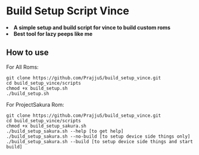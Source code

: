 # Build Setup Script Vince   
<p> <li> <b> A simple setup and build script for vince to build custom roms </b> </li>
    <li> <b> Best tool for lazy peeps like me </b> </li> </p>


## How to use
For All Roms:
```
git clone https://github.com/PrajjuS/build_setup_vince.git
cd build_setup_vince/scripts
chmod +x build_setup.sh
./build_setup.sh
```

For ProjectSakura Rom:
```
git clone https://github.com/PrajjuS/build_setup_vince.git
cd build_setup_vince/scripts
chmod +x build_setup_sakura.sh
./build_setup_sakura.sh --help [to get help]
./build_setup_sakura.sh --no-build [to setup device side things only]
./build_setup_sakura.sh --build [to setup device side things and start build]
```
